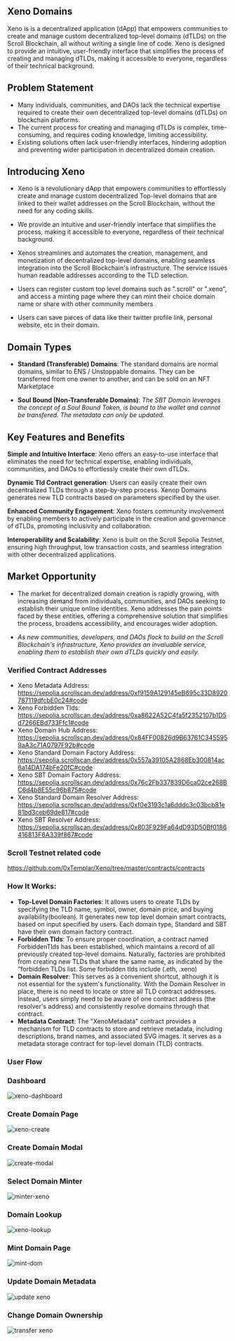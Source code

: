 ## Xeno Domains
Xeno is is a decentralized application (dApp) that empowers communities to create and manage custom decentralized top-level domains (dTLDs) on the Scroll Blockchain, all without writing a single line of code. Xeno is designed to provide an intuitive, user-friendly interface that simplifies the process of creating and managing dTLDs, making it accessible to everyone, regardless of their technical background.

## Problem Statement
- Many individuals, communities, and DAOs lack the technical expertise required to create their own decentralized top-level domains (dTLDs) on blockchain platforms.
- The current process for creating and managing dTLDs is complex, time-consuming, and requires coding knowledge, limiting accessibility.
- Existing solutions often lack user-friendly interfaces, hindering adoption and preventing wider participation in decentralized domain creation.

## Introducing Xeno
- Xeno is a revolutionary dApp that empowers communities to effortlessly create and manage custom decentralized Top-level domains that are linked to their wallet addresses on the Scroll Blockchain, without the need for any coding skills.

- We provide an intuitive and user-friendly interface that simplifies the process, making it accessible to everyone, regardless of their technical background.

- Xenos streamlines and automates the creation, management, and monetization of decentralized top-level domains, enabling seamless integration into the Scroll Blockchain's infrastructure. The service issues human readable addresses according to the TLD selection.

- Users can register custom top level domains such as ".scroll" or ".xeno", and access a minting page where they can mint their choice domain name or share with other community members

- Users can save pieces of data like their twitter profile link, personal website, etc in their domain.

## Domain Types
- **Standard (Transferable) Domains**: The standard domains are normal domains, similar to ENS / Unstoppable domains. They can be transferred from one owner to another, and can be sold on an NFT Marketplace
  
- **Soul Bound (Non-Transferable Domains)**: *The SBT Domain leverages the concept of a Soul Bound Token, is bound to the wallet and cannot be transfered. The metadata can only be updated.*

## Key Features and Benefits
**Simple and Intuitive Interface**: Xeno offers an easy-to-use interface that eliminates the need for technical expertise, enabling individuals, communities, and DAOs to effortlessly create their own dTLDs.

**Dynamic Tld Contract generation**: Users can easily create their own decentralized TLDs through a step-by-step process. Xenop Domains generates new TLD contracts based on parameters specified by the user.

**Enhanced Community Engagement**: Xeno fosters community involvement by enabling members to actively participate in the creation and governance of dTLDs, promoting inclusivity and collaboration.

**Interoperability and Scalability**: Xeno is built on the Scroll Sepolia Testnet, ensuring high throughput, low transaction costs, and seamless integration with other decentralized applications.

## Market Opportunity
- The market for decentralized domain creation is rapidly growing, with increasing demand from individuals, communities, and DAOs seeking to establish their unique online identities.
Xeno addresses the pain points faced by these entities, offering a comprehensive solution that simplifies the process, broadens accessibility, and encourages wider adoption.

- *As new communities, developers, and DAOs flock to build on the Scroll Blockchain's infrastructure, Xeno provides an invaluable service, enabling them to establish their own dTLDs quickly and easily.*
### Verified Contract Addresses

- Xeno Metadata Address: https://sepolia.scrollscan.dev/address/0xf9159A129145eB695c33D8920787119dfcbE0c24#code
- Xeno Forbidden Tlds: https://sepolia.scrollscan.dev/address/0xa8622A52C4fa5f2352107b1D5d7266EBd733Ffc1#code
- Xeno Domain Hub Address: https://sepolia.scrollscan.dev/address/0x84FF00826d9B63761C3455959aA3c71A0797F92b#code
- Xeno Standard Domain Factory Address: https://sepolia.scrollscan.dev/address/0x557a39105A2868Eb300814ac6a14DA174bFe20fC#code
- Xeno SBT Domain Factory Address: https://sepolia.scrollscan.dev/address/0x76c2Fb337839D6ca02ce268BC6d4b8E55c96b875#code
- Xeno Standard Domain Resolver Address: https://sepolia.scrollscan.dev/address/0xf0e3193c1a6dddc3c03bcb81e81bd3ceb69de817#code
- Xeno SBT Resolver Address: https://sepolia.scrollscan.dev/address/0x803F929Fa64dD93D50Bf0186416813F6A339f867#code

### Scroll Testnet related code
https://github.com/0xTemplar/Xeno/tree/master/contracts/contracts

### How It Works:
- **Top-Level Domain Factories**: It allows users to create TLDs by specifying the TLD name, symbol, owner, domain price, and buying availability(boolean). It generates new top level domain smart contracts, based on input specified by users. Each domain type, Standard and SBT have their own domain factory contract.
- **Forbidden Tlds**: To ensure proper coordination, a contract named ForbiddenTlds has been established, which maintains a record of all previously created top-level domains. Naturally, factories are prohibited from creating new TLDs that share the same name, as indicated by the "forbidden TLDs list. Some forbidden tlds include (.eth, .xeno)
- **Domain Resolver**: This serves as a convenient shortcut, although it is not essential for the system's functionality. With the Domain Resolver in place, there is no need to locate or store all TLD contract addresses. Instead, users simply need to be aware of one contract address (the resolver's address) and consistently resolve domains through that contract.
- **Metadata Contract**: The "XenoMetadata" contract provides a mechanism for TLD contracts to store and retrieve metadata, including descriptions, brand names, and associated SVG images. It serves as a metadata storage contract for top-level domain (TLD) contracts.

### User Flow

### Dashboard
![xeno-dashboard](https://github.com/0xTemplar/Xeno/assets/124390899/2477fabd-b07c-47be-8cfc-97cc376a89dc)

### Create Domain Page
![xeno-create](https://github.com/0xTemplar/Xeno/assets/124390899/b5a42059-5b9b-4375-8ee0-12c0402b0e3e)

### Create Domain Modal
![create-modal](https://github.com/0xTemplar/Xeno/assets/124390899/e96e03d0-1b00-46a3-bf12-f0c5d5f2d35e)

### Select Domain Minter
![minter-xeno](https://github.com/0xTemplar/Xeno/assets/124390899/20e940e9-8d94-46fe-ad0c-4b790fe49076)

### Domain Lookup
![xeno-lookup](https://github.com/0xTemplar/Xeno/assets/124390899/25f68e81-e967-4aa3-a847-fba038ae7201)

### Mint Domain Page
![mint-dom](https://github.com/0xTemplar/Xeno/assets/124390899/d134b486-4bed-411b-9893-bc808a18a054)

### Update Domain Metadata
![update xeno](https://github.com/0xTemplar/Xeno/assets/124390899/0e524f7f-0a32-4c90-8a24-9be2a247ac79)

### Change Domain Ownership
![transfer xeno](https://github.com/0xTemplar/Xeno/assets/124390899/d290a037-c2de-4e17-9b0f-12f7ac22d230)









   
